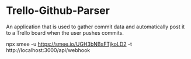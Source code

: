# Trello-Github-Parser
An application that is used to gather commit data and automatically post it to a Trello board when the user pushes commits.

npx smee -u https://smee.io/UGH3bNBsFTjkoLD2 -t http://localhost:3000/api/webhook